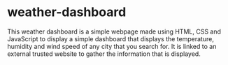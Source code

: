 # weather-dashboard
 
This weather dashboard is a simple webpage made using HTML, CSS and JavaScript to display a simple dashboard that displays the temperature, humidity and wind speed of any city that you search for. It is linked to an external trusted website to gather the information that is displayed.
